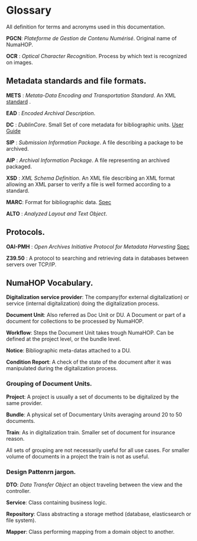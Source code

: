 # Glossary

All definition for terms and acronyms used in this documentation.

**PGCN**: _Plateforme de Gestion de Contenu Numérisé_. Original name of NumaHOP.

**OCR** : _Optical Character Recognition_. Process by which text is recognized on images.

## Metadata standards and file formats.

**METS** : _Metata-Data Encoding and Transportation Standard_. An XML [standard](https://www.loc.gov/standards/mets/) .

**EAD** : _Encoded Archival Description_.

**DC** : _DublinCore_. Small Set of core metadata for bibliographic units. [User Guide](https://www.dublincore.org/resources/userguide/) 

**SIP** : _Submission Information Package_. A file describing a package to be archived.

**AIP** : _Archival Information Package_. A file representing an archived packaged.

**XSD** : _XML Schema Definition_. An XML file describing an XML format allowing an XML parser to verify a file is well formed according to a standard.

**MARC**: Format for bibliographic data. [Spec](https://www.loc.gov/marc/bibliographic/)

**ALTO** :  _Analyzed Layout and Text Object_.

## Protocols.

**OAI-PMH** : _Open Archives Initiative Protocol for Metadata Harvesting_ [Spec](https://www.openarchives.org/OAI/openarchivesprotocol.html)

**Z39.50** : A protocol to searching and retrieving data in databases between servers over TCP/IP.

## NumaHOP Vocabulary.

**Digitalization service provider**: The company(for external digitalization) or service (internal digitalization) doing the digitalization process.

**Document Unit**: Also referred as Doc Unit or DU. A Document or part of a document for collections to be processed by NumaHOP.

**Workflow**: Steps the Document Unit takes trough NumaHOP. Can be defined at the project level, or the bundle level.

**Notice**: Bibliographic meta-datas attached to a DU.

**Condition Report**: A check of the state of the document after it was manipulated during the digitalization process.

### Grouping of Document Units.
**Project**: A project is usually a set of documents to be digitalized by the same provider. 

**Bundle**: A physical set of Documentary Units averaging around 20 to 50 documents.

**Train**: As in digitalization train. Smaller set of document for insurance reason.

All sets of grouping are not necessarily useful for all use cases. For smaller volume of documents in a project the train is not as useful.

### Design Pattenrn jargon.

**DTO**: _Data Transfer Object_ an object traveling between the view and the controller.

**Service**: Class containing business logic.

**Repository**: Class abstracting a storage method (database, elasticsearch or file system).

**Mapper**: Class performing mapping from a domain object to another.
